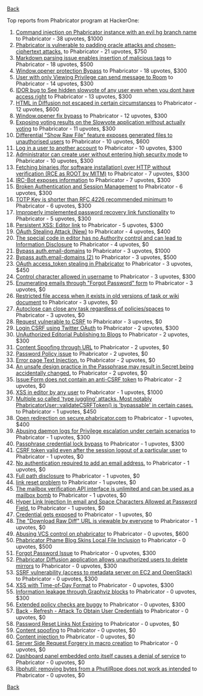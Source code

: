 [Back](../README.md)

Top reports from Phabricator program at HackerOne:

1. [Command injection on Phabricator instance with an evil hg branch name](https://hackerone.com/reports/288704) to Phabricator - 38 upvotes, $1000
2. [Phabricator is vulnerable to padding oracle attacks and chosen-ciphertext attacks.](https://hackerone.com/reports/216746) to Phabricator - 21 upvotes, $750
3. [Markdown parsing issue enables insertion of malicious tags](https://hackerone.com/reports/758002) to Phabricator - 18 upvotes, $500
4. [Window.opener protection  Bypass](https://hackerone.com/reports/306414) to Phabricator - 18 upvotes, $300
5. [User with only Viewing Privilege can send message to Room](https://hackerone.com/reports/202499) to Phabricator - 14 upvotes, $300
6. [IDOR bug to See hidden slowvote of any user even when you dont have access right](https://hackerone.com/reports/661978) to Phabricator - 13 upvotes, $300
7. [HTML in Diffusion not escaped in certain circumstances](https://hackerone.com/reports/148865) to Phabricator - 12 upvotes, $600
8. [Window.opener fix bypass](https://hackerone.com/reports/317243) to Phabricator - 12 upvotes, $300
9. [Exposing voting results on the Slowvote application without actually voting](https://hackerone.com/reports/434116) to Phabricator - 11 upvotes, $300
10. [Differential "Show Raw File" feature exposes generated files to unauthorised users](https://hackerone.com/reports/213942) to Phabricator - 10 upvotes, $600
11. [Log in a user to another account](https://hackerone.com/reports/774) to Phabricator - 10 upvotes, $300
12. [Administrator can create user without entering high security mode](https://hackerone.com/reports/351361) to Phabricator - 10 upvotes, $300
13. [Fetching binaries (for software installation) over HTTP without verification (RCE as ROOT by MITM)](https://hackerone.com/reports/186352) to Phabricator - 7 upvotes, $300
14. [IRC-Bot exposes information](https://hackerone.com/reports/222870) to Phabricator - 7 upvotes, $300
15. [Broken Authentication and Session Management](https://hackerone.com/reports/17474) to Phabricator - 6 upvotes, $300
16. [TOTP Key is shorter than RFC 4226 recommended minimum](https://hackerone.com/reports/435648) to Phabricator - 6 upvotes, $300
17. [Improperly implemented password recovery link functionality](https://hackerone.com/reports/809) to Phabricator - 5 upvotes, $300
18. [Persistent XSS: Editor link](https://hackerone.com/reports/4114) to Phabricator - 5 upvotes, $300
19. [OAuth Stealing Attack (New)](https://hackerone.com/reports/3930) to Phabricator - 4 upvotes, $400
20. [The special code in editor has no Authority control and can lead to Information Disclosure](https://hackerone.com/reports/221950) to Phabricator - 4 upvotes, $0
21. [Bypass auth.email-domains](https://hackerone.com/reports/2224) to Phabricator - 3 upvotes, $1000
22. [Bypass auth.email-domains (2)](https://hackerone.com/reports/2233) to Phabricator - 3 upvotes, $500
23. [OAuth access_token stealing in Phabricator](https://hackerone.com/reports/3596) to Phabricator - 3 upvotes, $450
24. [Control character allowed in username](https://hackerone.com/reports/3921) to Phabricator - 3 upvotes, $300
25. [Enumerating emails through "Forgot Password" form](https://hackerone.com/reports/203614) to Phabricator - 3 upvotes, $0
26. [Restricted file access when it exists in old versions of task or wiki document](https://hackerone.com/reports/203658) to Phabricator - 3 upvotes, $0
27. [Autoclose can close any task regardless of policies/spaces](https://hackerone.com/reports/220909) to Phabricator - 3 upvotes, $0
28. [Request vulnerable to CSRF](https://hackerone.com/reports/513137) to Phabricator - 3 upvotes, $0
29. [Login CSRF using Twitter OAuth](https://hackerone.com/reports/2228) to Phabricator - 2 upvotes, $300
30. [UnAuthorized Editorial Publishing to Blogs](https://hackerone.com/reports/3356) to Phabricator - 2 upvotes, $300
31. [Content Spoofing through URL](https://hackerone.com/reports/28792) to Phabricator - 2 upvotes, $0
32. [Password Policy issue](https://hackerone.com/reports/26758) to Phabricator - 2 upvotes, $0
33. [Error page Text Injection.](https://hackerone.com/reports/156196) to Phabricator - 2 upvotes, $0
34. [An unsafe design practice in the Passphrase may result in Secret being accidentally changed.](https://hackerone.com/reports/218324) to Phabricator - 2 upvotes, $0
35. [Issue:Form does not contain an anti-CSRF token](https://hackerone.com/reports/513134) to Phabricator - 2 upvotes, $0
36. [XSS in editor by any user](https://hackerone.com/reports/18691) to Phabricator - 1 upvotes, $1000
37. [Multiple so called  'type juggling' attacks. Most notably PhabricatorUser::validateCSRFToken() is 'bypassable' in certain cases.](https://hackerone.com/reports/86022) to Phabricator - 1 upvotes, $450
38. [Open redirection on secure.phabricator.com](https://hackerone.com/reports/25160) to Phabricator - 1 upvotes, $400
39. [Abusing daemon logs for Privilege escalation under certain scenarios](https://hackerone.com/reports/16392) to Phabricator - 1 upvotes, $300
40. [Passphrase credential lock bypass](https://hackerone.com/reports/139626) to Phabricator - 1 upvotes, $300
41. [CSRF token valid even after the session logout of a particular user](https://hackerone.com/reports/2857) to Phabricator - 1 upvotes, $0
42. [No authentication required to add an email address.](https://hackerone.com/reports/139965) to Phabricator - 1 upvotes, $0
43. [Full path disclosure](https://hackerone.com/reports/143575) to Phabricator - 1 upvotes, $0
44. [link reset problem](https://hackerone.com/reports/164483) to Phabricator - 1 upvotes, $0
45. [The mailbox verification API interface is unlimited and can be used as a mailbox bomb](https://hackerone.com/reports/221948) to Phabricator - 1 upvotes, $0
46. [Hyper Link Injection In email and Space Characters Allowed at Password Field.](https://hackerone.com/reports/252699) to Phabricator - 1 upvotes, $0
47. [Credential gets exposed](https://hackerone.com/reports/255132) to Phabricator - 1 upvotes, $0
48. [The "Download Raw Diff" URL is viewable by everyone](https://hackerone.com/reports/356408) to Phabricator - 1 upvotes, $0
49. [Abusing VCS control on phabricator](https://hackerone.com/reports/16315) to Phabricator - 0 upvotes, $600
50. [Phabricator Phame Blog Skins Local File Inclusion](https://hackerone.com/reports/39428) to Phabricator - 0 upvotes, $500
51. [Forgot Password Issue](https://hackerone.com/reports/23363) to Phabricator - 0 upvotes, $300
52. [Phabricator Diffusion application allows unauthorized users to delete mirrors](https://hackerone.com/reports/38965) to Phabricator - 0 upvotes, $300
53. [SSRF vulnerability (access to metadata server on EC2 and OpenStack)](https://hackerone.com/reports/53088) to Phabricator - 0 upvotes, $300
54. [XSS with Time-of-Day Format](https://hackerone.com/reports/52822) to Phabricator - 0 upvotes, $300
55. [Information leakage through Graphviz blocks](https://hackerone.com/reports/88395) to Phabricator - 0 upvotes, $300
56. [Extended policy checks are buggy](https://hackerone.com/reports/109959) to Phabricator - 0 upvotes, $300
57. [Back - Refresh - Attack To  Obtain User Credentials](https://hackerone.com/reports/21064) to Phabricator - 0 upvotes, $0
58. [Password Reset Links Not Expiring](https://hackerone.com/reports/22858) to Phabricator - 0 upvotes, $0
59. [Content spoofing](https://hackerone.com/reports/27564) to Phabricator - 0 upvotes, $0
60. [Content injection ](https://hackerone.com/reports/36112) to Phabricator - 0 upvotes, $0
61. [Server Side Request Forgery in macro creation](https://hackerone.com/reports/50537) to Phabricator - 0 upvotes, $0
62. [Dashboard panel embedded onto itself causes a denial of service](https://hackerone.com/reports/85011) to Phabricator - 0 upvotes, $0
63. [libphutil: removing bytes from a PhutilRope does not work as intended](https://hackerone.com/reports/105657) to Phabricator - 0 upvotes, $0


[Back](../README.md)
